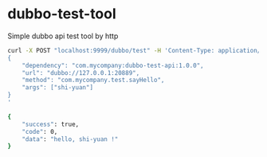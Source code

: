 # dubbo-test-tool

Simple dubbo api test tool by http

```bash
curl -X POST "localhost:9999/dubbo/test" -H 'Content-Type: application/json' -d'
{
    "dependency": "com.mycompany:dubbo-test-api:1.0.0",
    "url": "dubbo://127.0.0.1:20889",
    "method": "com.mycompany.test.sayHello",
    "args": ["shi-yuan"]
}
'

{
    "success": true,
    "code": 0,
    "data": "hello, shi-yuan !"
}
```
